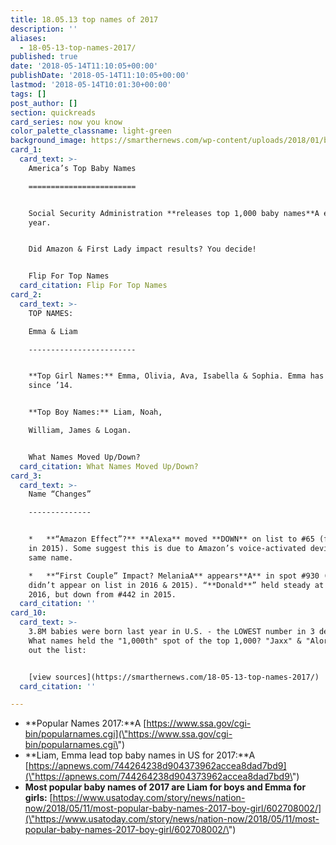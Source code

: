 ```yaml
---
title: 18.05.13 top names of 2017
description: ''
aliases:
  - 18-05-13-top-names-2017/
published: true
date: '2018-05-14T11:10:05+00:00'
publishDate: '2018-05-14T11:10:05+00:00'
lastmod: '2018-05-14T10:01:30+00:00'
tags: []
post_author: []
section: quickreads
card_series: now you know
color_palette_classname: light-green
background_image: https://smarthernews.com/wp-content/uploads/2018/01/baby-scaled.jpg
card_1:
  card_text: >-
    America’s Top Baby Names

    ========================


    Social Security Administration **releases top 1,000 baby names**A every
    year.


    Did Amazon & First Lady impact results? You decide!


    Flip For Top Names
  card_citation: Flip For Top Names
card_2:
  card_text: >-
    TOP NAMES:  

    Emma & Liam

    ------------------------


    **Top Girl Names:** Emma, Olivia, Ava, Isabella & Sophia. Emma has been #1
    since ’14.


    **Top Boy Names:** Liam, Noah,  

    William, James & Logan.


    What Names Moved Up/Down?
  card_citation: What Names Moved Up/Down?
card_3:
  card_text: >-
    Name “Changes”

    --------------


    *   **“Amazon Effect”?** **Alexa** moved **DOWN** on list to #65 (from #32
    in 2015). Some suggest this is due to Amazon’s voice-activated device by the
    same name.

    *   **“First Couple” Impact? MelaniaA** appears**A** in spot #930 (‘Melania’
    didn’t appear on list in 2016 & 2015). “**Donald**” held steady at #488 from
    2016, but down from #442 in 2015.
  card_citation: ''
card_10:
  card_text: >-
    3.8M babies were born last year in U.S. - the LOWEST number in 3 decades.
    What names held the "1,000th" spot of the top 1,000? "Jaxx" & "Alora". Check
    out the list:


    [view sources](https://smarthernews.com/18-05-13-top-names-2017/)
  card_citation: ''

---
```

*   **Popular Names 2017:**A [https://www.ssa.gov/cgi-bin/popularnames.cgi](\"https://www.ssa.gov/cgi-bin/popularnames.cgi\")
*   **Liam, Emma lead top baby names in US for 2017:**A [https://apnews.com/744264238d904373962accea8dad7bd9](\"https://apnews.com/744264238d904373962accea8dad7bd9\")
*   **Most popular baby names of 2017 are Liam for boys and Emma for girls:** [https://www.usatoday.com/story/news/nation-now/2018/05/11/most-popular-baby-names-2017-boy-girl/602708002/](\"https://www.usatoday.com/story/news/nation-now/2018/05/11/most-popular-baby-names-2017-boy-girl/602708002/\")